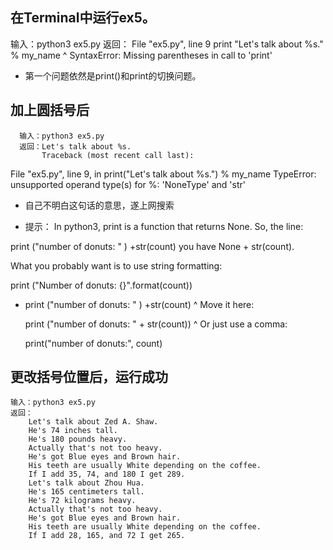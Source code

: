 ## 在Terminal中运行ex5。

  输入：python3 ex5.py
  返回： File "ex5.py", line 9
    print "Let's talk about %s." % my_name
                               ^
SyntaxError: Missing parentheses in call to 'print'

- 第一个问题依然是print()和print的切换问题。

## 加上圆括号后

      输入：python3 ex5.py
      返回：Let's talk about %s.
           Traceback (most recent call last):
  File "ex5.py", line 9, in <module>
    print("Let's talk about %s.") % my_name
           TypeError: unsupported operand type(s) for %: 'NoneType' and 'str'

- 自己不明白这句话的意思，遂上网搜索

* 提示：
 In python3, print is a function that returns None. So, the line:

 print ("number of donuts: " ) +str(count)
 you have None + str(count).

 What you probably want is to use string formatting:

 print ("Number of donuts: {}".format(count))


* print ("number of donuts: " ) +str(count)
                            ^
  Move it here:

  print ("number of donuts: " + str(count))
                                        ^
  Or just use a comma:

  print("number of donuts:", count)

## 更改括号位置后，运行成功

    输入：python3 ex5.py
    返回：
        Let's talk about Zed A. Shaw.
        He's 74 inches tall.
        He's 180 pounds heavy.
        Actually that's not too heavy.
        He's got Blue eyes and Brown hair.
        His teeth are usually White depending on the coffee.
        If I add 35, 74, and 180 I get 289.
        Let's talk about Zhou Hua.
        He's 165 centimeters tall.
        He's 72 kilograms heavy.
        Actually that's not too heavy.
        He's got Blue eyes and Brown hair.
        His teeth are usually White depending on the coffee.
        If I add 28, 165, and 72 I get 265.
